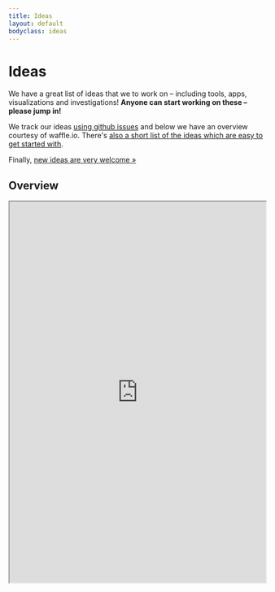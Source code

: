 ```yaml
---
title: Ideas
layout: default
bodyclass: ideas
---
```


# Ideas

<div class="row">
<div class="span6">
<p>
We have a great list of ideas that we to work on &ndash; including tools, apps, visualizations and investigations! <strong>Anyone can start working on these &ndash; please jump in!</strong>
</p>
<p>
We track our ideas <a href="https://github.com/okfn/ideas/issues">using github issues</a> and below we have an overview courtesy of waffle.io. There's <a href="https://github.com/okfn/ideas/issues?labels=Effort%3A+%E2%98%85">also a short list of the ideas which are easy to get started with</a>.
</p>

<p>Finally, <a href="https://github.com/okfn/ideas/issues/new">new ideas are very welcome &raquo;</a></p>
</div>

<div class="span6">
  <div id="github-activity" style="width: 100%"></div>
  <script>
    $('#github-activity').githubActivity({
      "events": 4,
      "repos": [
        "okfn/ideas"
      ]
    });
  </script>
</div>
</div>

<h2>Overview</h2>
<iframe src="https://waffle.io/okfn/ideas" style="width: 100%; min-height: 750px;" noframeborder=""></iframe>
